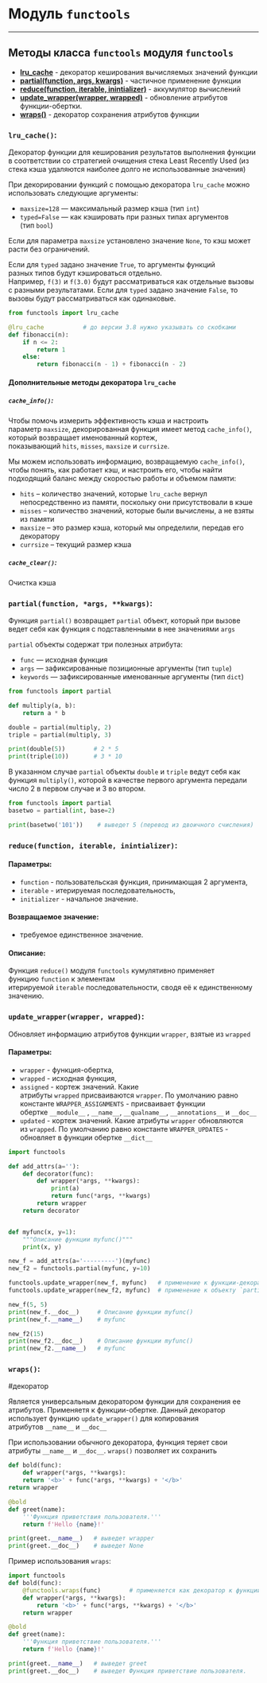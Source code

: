 # Модуль `functools`
***
## Методы класса `functools` модуля `functools`
- **[lru_cache](#lru_cache)** - декоратор кеширования вычисляемых значений функции
- **[partial(function, args, kwargs)](#partial%20function%20args%20kwargs)** - частичное применение функции
- **[reduce(function, iterable, inintializer)](#reduce%20function%20iterable%20inintializer)** - аккумулятор вычислений
- **[update_wrapper(wrapper, wrapped)](#update_wrapper%20wrapper%20wrapped)** - обновление атрибутов функции-обертки. 
- **[wraps()](#wraps)** - декоратор сохранения атрибутов функции

### `lru_cache()`:
Декоратор функции для кеширования результатов выполнения функции в соответствии со стратегией очищения стека Least Recently Used (из стека кэша удаляются наиболее долго не использованные значения)

При декорировании функций с помощью декоратора `lru_cache` можно использовать следующие аргументы:
-   `maxsize=128` — максимальный размер кэша (тип `int`)
-   `typed=False` — как кэшировать при разных типах аргументов (тип `bool`)

Если для параметра `maxsize` установлено значение `None`, то кэш может расти без ограничений.

Если для `typed` задано значение `True`, то аргументы функций разных типов будут кэшироваться отдельно. Например, `f(3)` и `f(3.0)` будут рассматриваться как отдельные вызовы с разными результатами. Если для `typed` задано значение `False`, то вызовы будут рассматриваться как одинаковые.

```python
from functools import lru_cache 

@lru_cache           # до версии 3.8 нужно указывать со скобками 
def fibonacci(n): 
	if n <= 2: 
		return 1 
	else: 
		return fibonacci(n - 1) + fibonacci(n - 2)
```

#### Дополнительные методы декоратора `lru_cache`

##### `cache_info()`:
Чтобы помочь измерить эффективность кэша и настроить параметр `maxsize`, декорированная функция имеет метод `cache_info()`, который возвращает именованный кортеж, показывающий `hits`, `misses`, `maxsize` и `currsize`.

Мы можем использовать информацию, возвращаемую `cache_info()`, чтобы понять, как работает кэш, и настроить его, чтобы найти подходящий баланс между скоростью работы и объемом памяти:

-   `hits` – количество значений, которые `lru_cache` вернул непосредственно из памяти, поскольку они присутствовали в кэше
-   `misses` – количество значений, которые были вычислены, а не взяты из памяти
-   `maxsize` – это размер кэша, который мы определили, передав его декоратору
-   `currsize` – текущий размер кэша

##### `cache_clear()`:
Очистка кэша

### `partial(function, *args, **kwargs)`:
Функция `partial()` возвращает `partial` объект, который при вызове ведет себя как функция c подставленными в нее значениями `args`

`partial` объекты содержат три полезных атрибута:
-   `func` — исходная функция
-   `args` — зафиксированные позиционные аргументы (тип `tuple`)
-   `keywords` — зафиксированные именованные аргументы (тип `dict`)

```python
from functools import partial

def multiply(a, b):
    return a * b

double = partial(multiply, 2)
triple = partial(multiply, 3)

print(double(5))        # 2 * 5
print(triple(10))       # 3 * 10
```

В указанном случае `partial` объекты `double` и `triple` ведут себя как функция `multiply()`, которой в качестве первого аргумента передали число 2 в первом случае и 3 во втором. 

```python
from functools import partial 
basetwo = partial(int, base=2) 

print(basetwo('101'))    # выведет 5 (перевод из двоичного счисления)
```

### `reduce(function, iterable, inintializer)`:
#### Параметры:

-   `function` - пользовательская функция, принимающая 2 аргумента,
-   `iterable` - итерируемая последовательность,
-   `initializer` - начальное значение.

#### Возвращаемое значение:
-   требуемое единственное значение.

#### Описание:

Функция `reduce()` модуля `functools` кумулятивно применяет функцию `function` к элементам итерируемой `iterable` последовательности, сводя её к единственному значению.

### `update_wrapper(wrapper, wrapped)`:
Обновляет информацию атрибутов функции `wrapper`, взятые из `wrapped`
#### Параметры:
-   `wrapper` - функция-обертка,
-   `wrapped` - исходная функция,
-   `assigned` - кортеж значений. Какие атрибуты `wrapped` присваиваются `wrapper`. По умолчанию равно константе `WRAPPER_ASSIGNMENTS` - присваивает функции обертке `__module__` , `__name__`, `__qualname__`, `__annotations__` и `__doc__` 
-   `updated` - кортеж значений. Какие атрибуты `wrapper` обновляются из `wrapped`. По умолчанию равно константе  `WRAPPER_UPDATES` - обновляет в функции обертке `__dict__`

```python
import functools

def add_attrs(a=''):
    def decorator(func):
        def wrapper(*args, **kwargs):
            print(a)
            return func(*args, **kwargs)
        return wrapper
    return decorator


def myfunc(x, y=1):
    """Описание функции myfunc()"""
    print(x, y)

new_f = add_attrs(a='---------')(myfunc)
new_f2 = functools.partial(myfunc, y=10)

functools.update_wrapper(new_f, myfunc)   # применение к функции-декоратору
functools.update_wrapper(new_f2, myfunc)  # применение к объекту `partial`

new_f(5, 5)
print(new_f.__doc__)     # Описание функции myfunc()
print(new_f.__name__)    # myfunc

new_f2(15)
print(new_f2.__doc__)    # Описание функции myfunc()
print(new_f2.__name__)   # myfunc
```


### `wraps()`:
#декоратор

Является универсальным декоратором функции для сохранения ее атрибутов. Применяетя к функции-обертке. Данный декоратор использует функцию `update_wrapper()` для копирования атрибутов `__name__` и `__doc__`

При использовании обычного декоратора, функция теряет свои атрибуты `__name__` и `__doc__`. `wraps()` позволяет их сохранить
```python
def bold(func): 
	def wrapper(*args, **kwargs): 
	return '<b>' + func(*args, **kwargs) + '</b>' 
return wrapper 

@bold 
def greet(name): 
	'''Функция приветствия пользователя.''' 
	return f'Hello {name}!' 

print(greet.__name__)   # выведет wrapper
print(greet.__doc__)    # выведет None
```

Пример использования `wraps`:
```python
import functools 
def bold(func): 
	@functools.wraps(func)        # применяется как декоратор к функции-обертке
	def wrapper(*args, **kwargs): 
		return '<b>' + func(*args, **kwargs) + '</b>' 
	return wrapper 

@bold 
def greet(name): 
	'''Функция приветствие пользователя.''' 
	return f'Hello {name}!' 

print(greet.__name__)   # выведет greet
print(greet.__doc__)    # выведет Функция приветствие пользователя.
```